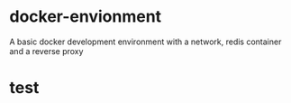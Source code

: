# docker-envionment
A basic docker development environment with a network, redis container and a reverse proxy

# test
